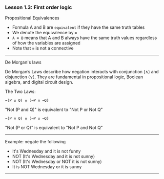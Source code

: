 ### Lesson 1.3: First order logic

Propositional Equivalences

- Formula A and B are `equivalent` if they have the same truth tables
- We denote the equivalence by `≡`
- `A ≡ B` means that A and B always have the same truth values regardless of how the variables are assigned
- Note that `≡` is not a connective

---

De Morgan's laws

De Morgan’s Laws describe how negation interacts with conjunction (∧) and disjunction (∨).
They are fundamental in propositional logic, Boolean algebra, and digital circuit design.

The Two Laws:

`¬(P ∧ Q) ≡ (¬P ∨ ¬Q)`

"Not (P and Q)" is equivalent to "Not P or Not Q"

`¬(P ∨ Q) ≡ (¬P ∧ ¬Q)`

"Not (P or Q)" is equivalent to "Not P and Not Q"

---- 

Example: negate the following

- It's Wednesday and it is not funny
- NOT (It's Wednesday and it is not sunny)
- NOT (It's Wednesday or NOT it is not sunny)
- It is NOT Wednesday or it is sunny

----

